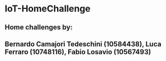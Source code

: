 # IoT-HomeChallenge
##  **Home challenges by:** 
## **Bernardo Camajori Tedeschini (10584438), Luca Ferraro (10748116), Fabio Losavio (10567493)**